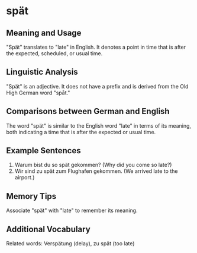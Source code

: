 # spät
## Meaning and Usage
"Spät" translates to "late" in English. It denotes a point in time that is after the expected, scheduled, or usual time.

## Linguistic Analysis
"Spät" is an adjective. It does not have a prefix and is derived from the Old High German word "spāt."

## Comparisons between German and English
The word "spät" is similar to the English word "late" in terms of its meaning, both indicating a time that is after the expected or usual time.

## Example Sentences
1. Warum bist du so spät gekommen? (Why did you come so late?)
2. Wir sind zu spät zum Flughafen gekommen. (We arrived late to the airport.)

## Memory Tips
Associate "spät" with "late" to remember its meaning.

## Additional Vocabulary
Related words: Verspätung (delay), zu spät (too late)